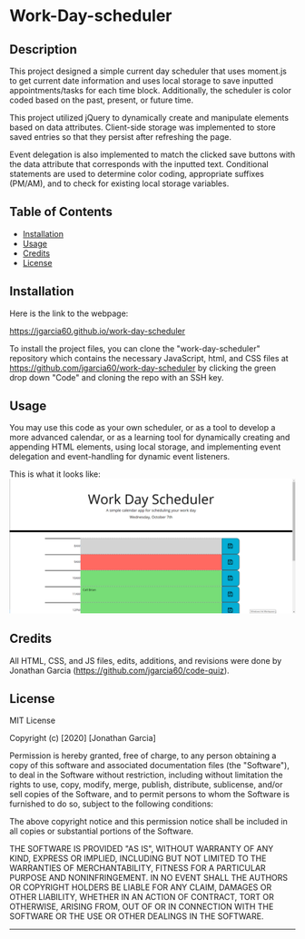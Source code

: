 # Work-Day-scheduler

## Description 

This project designed a simple current day scheduler that uses moment.js to get current date information and uses local storage to save inputted appointments/tasks for each time block. Additionally, the scheduler is color coded based on the past, present, or future time. 

This project utilized jQuery to dynamically create and manipulate elements based on data attributes. Client-side storage was implemented to store saved entries so that they persist after refreshing the page. 

Event delegation is also implemented to match the clicked save buttons with the data attribute that corresponds with the inputted text. Conditional statements are used to determine color coding, appropriate suffixes (PM/AM), and to check for existing local storage variables. 

## Table of Contents 

* [Installation](#installation)
* [Usage](#usage)
* [Credits](#credits)
* [License](#license)


## Installation

Here is the link to the webpage:

https://jgarcia60.github.io/work-day-scheduler 

To install the project files, you can clone the "work-day-scheduler" repository which contains the necessary JavaScript, html, and CSS files at https://github.com/jgarcia60/work-day-scheduler by clicking the green drop down "Code" and cloning the repo with an SSH key.  


## Usage 

You may use this code as your own scheduler, or as a tool to develop a more advanced calendar, or as a learning tool for dynamically creating and appending HTML elements, using local storage, and implementing event delegation and event-handling for dynamic event listeners.

This is what it looks like:
![screenshot](./work-day-scheduler.png)


## Credits

All HTML, CSS, and JS files, edits, additions, and revisions were done by Jonathan Garcia (https://github.com/jgarcia60/code-quiz). 

## License

MIT License

Copyright (c) [2020] [Jonathan Garcia]

Permission is hereby granted, free of charge, to any person obtaining a copy
of this software and associated documentation files (the "Software"), to deal
in the Software without restriction, including without limitation the rights
to use, copy, modify, merge, publish, distribute, sublicense, and/or sell
copies of the Software, and to permit persons to whom the Software is
furnished to do so, subject to the following conditions:

The above copyright notice and this permission notice shall be included in all
copies or substantial portions of the Software.

THE SOFTWARE IS PROVIDED "AS IS", WITHOUT WARRANTY OF ANY KIND, EXPRESS OR
IMPLIED, INCLUDING BUT NOT LIMITED TO THE WARRANTIES OF MERCHANTABILITY,
FITNESS FOR A PARTICULAR PURPOSE AND NONINFRINGEMENT. IN NO EVENT SHALL THE
AUTHORS OR COPYRIGHT HOLDERS BE LIABLE FOR ANY CLAIM, DAMAGES OR OTHER
LIABILITY, WHETHER IN AN ACTION OF CONTRACT, TORT OR OTHERWISE, ARISING FROM,
OUT OF OR IN CONNECTION WITH THE SOFTWARE OR THE USE OR OTHER DEALINGS IN THE
SOFTWARE.


---